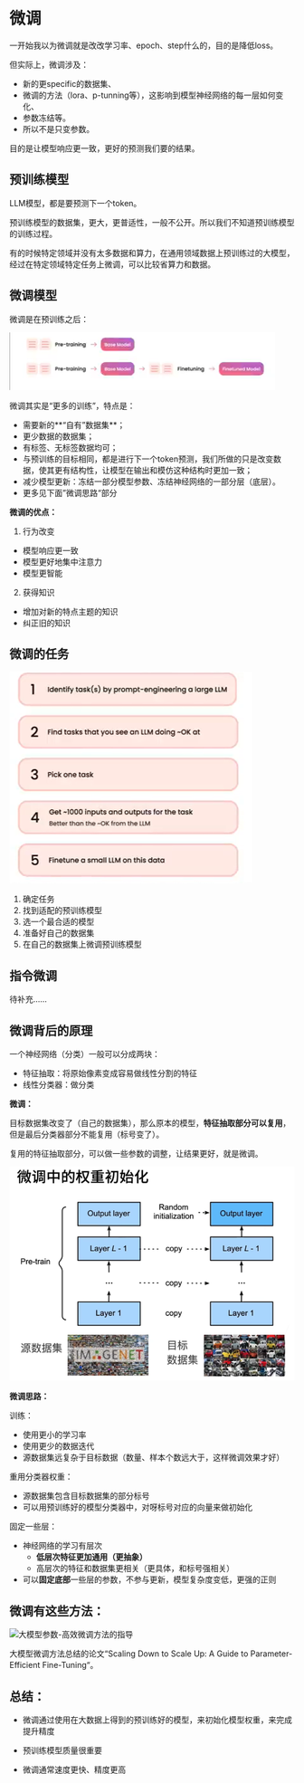 # 微调

一开始我以为微调就是改改学习率、epoch、step什么的，目的是降低loss。

但实际上，微调涉及：

- 新的更specific的数据集、
- 微调的方法（lora、p-tunning等），这影响到模型神经网络的每一层如何变化、
- 参数冻结等。
- 所以不是只变参数。

目的是让模型响应更一致，更好的预测我们要的结果。



## 预训练模型

LLM模型，都是要预测下一个token。

预训练模型的数据集，更大，更普适性，一般不公开。所以我们不知道预训练模型的训练过程。

有的时候特定领域并没有太多数据和算力，在通用领域数据上预训练过的大模型，经过在特定领域特定任务上微调，可以比较省算力和数据。



## 微调模型

微调是在预训练之后：

![1712023978717](1712023978717.png)

微调其实是“更多的训练”，特点是：

- 需要新的**“自有”数据集**；
- 更少数据的数据集；
- 有标签、无标签数据均可；
- 与预训练的目标相同，都是进行下一个token预测，我们所做的只是改变数据，使其更有结构性，让模型在输出和模仿这种结构时更加一致；
- 减少模型更新：冻结一部分模型参数、冻结神经网络的一部分层（底层）。
- 更多见下面”微调思路“部分



**微调的优点：**

1. 行为改变

- 模型响应更一致
- 模型更好地集中注意力
- 模型更智能

2. 获得知识

- 增加对新的特点主题的知识
- 纠正旧的知识



## 微调的任务

![1712024617380](1712024617380.png)

1. 确定任务
2. 找到适配的预训练模型
3. 选一个最合适的模型
4. 准备好自己的数据集
5. 在自己的数据集上微调预训练模型



## 指令微调

待补充……



## 微调背后的原理

一个神经网络（分类）一般可以分成两块：

- 特征抽取：将原始像素变成容易做线性分割的特征
- 线性分类器：做分类

**微调：**

目标数据集改变了（自己的数据集），那么原本的模型，**特征抽取部分可以复用**，但是最后分类器部分不能复用（标号变了）。

复用的特征抽取部分，可以做一些参数的调整，让结果更好，就是微调。

![1712025502244](1712025502244.png)

**微调思路：**

训练：

 - 使用更小的学习率
 - 使用更少的数据迭代
 - 源数据集远复杂于目标数据（数量、样本个数远大于，这样微调效果才好）

重用分类器权重：

- 源数据集包含目标数据集的部分标号
- 可以用预训练好的模型分类器中，对呀标号对应的向量来做初始化

固定一些层：

- 神经网络的学习有层次
  - **低层次特征更加通用（更抽象）**
  - 高层次的特征和数据集更相关（更具体，和标号强相关）
- 可以**固定底部**一些层的参数，不参与更新，模型复杂度变低，更强的正则



## 微调有这些方法：

![大模型参数-高效微调方法的指导](https://pic1.zhimg.com/70/v2-184d91f7b03d2f2ca15a3e4272693c00_1440w.image?source=172ae18b&biz_tag=Post)

大模型微调方法总结的论文“Scaling Down to Scale Up: A Guide to Parameter-Efficient Fine-Tuning“。



## 总结：

- 微调通过使用在大数据上得到的预训练好的模型，来初始化模型权重，来完成提升精度

- 预训练模型质量很重要

- 微调通常速度更快、精度更高

